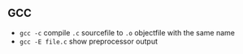 ## GCC

* `gcc -c` compile `.c` sourcefile to `.o` objectfile with the same name
* `gcc -E file.c` show preprocessor output
 
